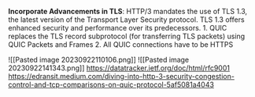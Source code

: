  **Incorporate Advancements in TLS**: HTTP/3 mandates the use of TLS 1.3, the latest version of the Transport Layer Security protocol. TLS 1.3 offers enhanced security and performance over its predecessors.
	1. QUIC replaces the TLS record subprotocol (for transferring TLS packets) using QUIC Packets and Frames
	2. All QUIC connections have to be HTTPS

![[Pasted image 20230922110106.png]]
![[Pasted image 20230922141343.png]]
https://datatracker.ietf.org/doc/html/rfc9001
https://edransit.medium.com/diving-into-http-3-security-congestion-control-and-tcp-comparisons-on-quic-protocol-5af5081a4043
